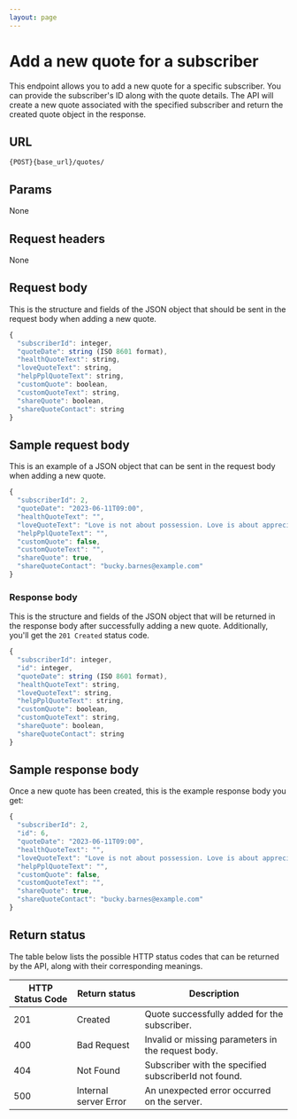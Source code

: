 ```yaml
---
layout: page
---
```


# Add a new quote for a subscriber

This endpoint allows you to add a new quote for a specific subscriber. You can provide the subscriber's ID along with the quote details. The API will create a new quote associated with the specified subscriber and return the created quote object in the response.

## URL

```shell
{POST}{base_url}/quotes/
```

## Params

None

## Request headers

None

## Request body

This is the structure and fields of the JSON object that should be sent in the request body when adding a new quote.

``` js
{
  "subscriberId": integer,
  "quoteDate": string (ISO 8601 format),
  "healthQuoteText": string,
  "loveQuoteText": string,
  "helpPplQuoteText": string,
  "customQuote": boolean,
  "customQuoteText": string,
  "shareQuote": boolean,
  "shareQuoteContact": string
}
```

## Sample request body

This is an example of a JSON object that can be sent in the request body when adding a new quote.

``` js
{
  "subscriberId": 2,
  "quoteDate": "2023-06-11T09:00",
  "healthQuoteText": "",
  "loveQuoteText": "Love is not about possession. Love is about appreciation. – Osho",
  "helpPplQuoteText": "",
  "customQuote": false,
  "customQuoteText": "",
  "shareQuote": true,
  "shareQuoteContact": "bucky.barnes@example.com"
}
```

### Response body

This is the structure and fields of the JSON object that will be returned in the response body after successfully adding a new quote. Additionally, you'll get the `201 Created` status code.

``` js
{
  "subscriberId": integer,
  "id": integer,
  "quoteDate": string (ISO 8601 format),
  "healthQuoteText": string,
  "loveQuoteText": string,
  "helpPplQuoteText": string,
  "customQuote": boolean,
  "customQuoteText": string,
  "shareQuote": boolean,
  "shareQuoteContact": string
}
```

## Sample response body

Once a new quote has been created, this is the example response body you get:

```js
{
  "subscriberId": 2,
  "id": 6,
  "quoteDate": "2023-06-11T09:00",
  "healthQuoteText": "",
  "loveQuoteText": "Love is not about possession. Love is about appreciation. – Osho",
  "helpPplQuoteText": "",
  "customQuote": false,
  "customQuoteText": "",
  "shareQuote": true,
  "shareQuoteContact": "bucky.barnes@example.com"
}
```

## Return status

The table below lists the possible HTTP status codes that can be returned by the API, along with their corresponding meanings.

| HTTP Status Code | Return status | Description |
| ------------- | ----------- | ----------- |
| 201 | Created | Quote successfully added for the subscriber. |
| 400 | Bad Request | Invalid or missing parameters in the request body. |
| 404 | Not Found | Subscriber with the specified subscriberId not found. |
| 500 | Internal server Error | An unexpected error occurred on the server. |
